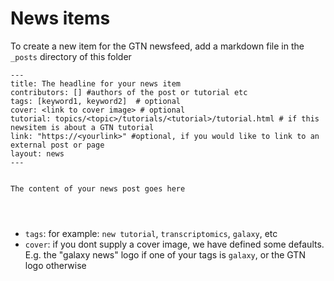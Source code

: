 # News items

To create a new item for the GTN newsfeed, add a markdown file in the `_posts` directory of this folder


```
---
title: The headline for your news item
contributors: [] #authors of the post or tutorial etc
tags: [keyword1, keyword2]  # optional
cover: <link to cover image> # optional
tutorial: topics/<topic>/tutorials/<tutorial>/tutorial.html # if this newsitem is about a GTN tutorial
link: "https://<yourlink>" #optional, if you would like to link to an external post or page
layout: news
---


The content of your news post goes here




```

- `tags`: for example: `new tutorial`, `transcriptomics`, `galaxy`, etc
- `cover`: if you dont supply a cover image, we have defined some defaults. E.g. the "galaxy news" logo if one of your tags is `galaxy`, or the GTN logo otherwise

